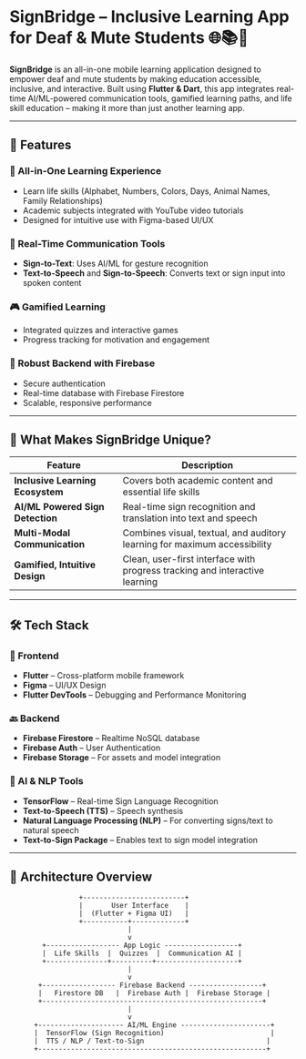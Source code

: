 # SignBridge – Inclusive Learning App for Deaf & Mute Students 🌐📚🤟

**SignBridge** is an all-in-one mobile learning application designed to empower deaf and mute students by making education accessible, inclusive, and interactive. Built using **Flutter & Dart**, this app integrates real-time AI/ML-powered communication tools, gamified learning paths, and life skill education – making it more than just another learning app.

---

## 🚀 Features

### 📱 All-in-One Learning Experience
- Learn life skills (Alphabet, Numbers, Colors, Days, Animal Names, Family Relationships)
- Academic subjects integrated with YouTube video tutorials
- Designed for intuitive use with Figma-based UI/UX

### 🧠 Real-Time Communication Tools
- **Sign-to-Text**: Uses AI/ML for gesture recognition
- **Text-to-Speech** and **Sign-to-Speech**: Converts text or sign input into spoken content

### 🎮 Gamified Learning
- Integrated quizzes and interactive games
- Progress tracking for motivation and engagement

### 🔐 Robust Backend with Firebase
- Secure authentication
- Real-time database with Firebase Firestore
- Scalable, responsive performance

---

## 🌟 What Makes SignBridge Unique?

| Feature                          | Description                                                                 |
|----------------------------------|-----------------------------------------------------------------------------|
| **Inclusive Learning Ecosystem** | Covers both academic content and essential life skills                     |
| **AI/ML Powered Sign Detection** | Real-time sign recognition and translation into text and speech            |
| **Multi-Modal Communication**    | Combines visual, textual, and auditory learning for maximum accessibility |
| **Gamified, Intuitive Design**   | Clean, user-first interface with progress tracking and interactive learning|

---

## 🛠️ Tech Stack

### 📱 Frontend
- **Flutter** – Cross-platform mobile framework
- **Figma** – UI/UX Design
- **Flutter DevTools** – Debugging and Performance Monitoring

### 🔙 Backend
- **Firebase Firestore** – Realtime NoSQL database
- **Firebase Auth** – User Authentication
- **Firebase Storage** – For assets and model integration

### 🤖 AI & NLP Tools
- **TensorFlow** – Real-time Sign Language Recognition
- **Text-to-Speech (TTS)** – Speech synthesis
- **Natural Language Processing (NLP)** – For converting signs/text to natural speech
- **Text-to-Sign Package** – Enables text to sign model integration

---

## 🧠 Architecture Overview

```plaintext
                 +-------------------------+
                 |       User Interface    |
                 |  (Flutter + Figma UI)   |
                 +-----------+-------------+
                             |
                             v
        +------------------ App Logic ------------------+
        |  Life Skills  |  Quizzes  |  Communication AI |
        +---------------+----------+--------------------+
                             |
                             v
       +------------------ Firebase Backend ------------------+
       |   Firestore DB   |  Firebase Auth |  Firebase Storage |
       +------------------------------------------------------+
                             |
                             v
      +--------------------- AI/ML Engine ----------------------+
      |  TensorFlow (Sign Recognition)                          |
      |  TTS / NLP / Text-to-Sign                              |
      +--------------------------------------------------------+

